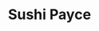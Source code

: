 ---
layout: place
title: "Sushi Payce"
permalink: /illinois/chicago/sushi-payce.html
stateAbbr: IL
stateName: Illinois
cityName: Chicago
seo:
  name: "Sushi Payce"
  type: Restaurant
  links: https://www.sushipayce.com/p-ayce-menu
description: "Sushi Payce serves delicious sushi in Chicago, Illinois. Try fresh Japanese dishes for a great dining experience. "
place_id: ChIJxRcajNvTD4gRMfjbutc4WDo
photos:
  - name: >-
      places/ChIJxRcajNvTD4gRMfjbutc4WDo/photos/AeeoHcLN4rip8yCwV0EEY0kOAQOlAr-LdSNT4780d2IgC4lUYYIGwya-FCOaaIdjoLCdo5zwHaBxJgkZjP6oJuxDcA2beklWAw1I7DIj2wuq-871Dzi061mmDSXuTOtRGwQq4Fya47RjoSprmjf5-KAimWfuas5Vugs78IUMj1pqv4NK1UwceMLNuUvTDH3CgCjL_RHP_GMTCJyc2xjP2_9w56tWwqydQIiMzMaIYHMyat9Pzwd-DWr8vGL5O9q8hEkYcxAckS5yTlshrcQp7sIQdNOVIiTLHPD7Iqjl1lhp70NwIg
    widthPx: 3024
    heightPx: 4032
    authorAttributions:
      - displayName: Sushi Payce
        uri: https://maps.google.com/maps/contrib/112116117474407240589
        photoUri: >-
          https://lh3.googleusercontent.com/a-/ALV-UjVwJnOkJ6zsS6iUdCH3TCnJ_b8feJPA6h8xsAMVVbhWuYhPHDc=s100-p-k-no-mo
    flagContentUri: >-
      https://www.google.com/local/imagery/report/?cb_client=maps_api_places.places_api&image_key=!1e10!2sAF1QipPGRIPY6aRBKcRNWc0TWsI2EJjLSkpnMSQfDuM3&hl=en-US
    googleMapsUri: >-
      https://www.google.com/maps/place//data=!3m4!1e2!3m2!1sAF1QipPGRIPY6aRBKcRNWc0TWsI2EJjLSkpnMSQfDuM3!2e10!4m2!3m1!1s0x880fd3db8c1a17c5:0x3a5838d7badbf831
  - name: >-
      places/ChIJxRcajNvTD4gRMfjbutc4WDo/photos/AeeoHcJSnXVxQ4IG0sIRV3O8rnQbEVZJK9wgHdBufA0soT2MV5qlE1IpvFK0XHJN3QscWcQjfDcsin_AgDp86ivJf22h4aN6vFYaopjofZw6pXScRtEbZqfN_K4Pz08mF0VBE32l0n-dowiozJxRF9XJJIIRUAHCQOGFsxMN5hlYEaHn4Oh-o2p37Fu2OFnXQEJNBxqBvzNXFtywEco-rj7pedW7R1PN9lBp1s3GQEwaftbKBYL0Viei5ZeAW-eb_b6yFtYIbfK0g6y9u536fVg96bL1ikwI18kukkMpD2f1QDRprQ
    widthPx: 3024
    heightPx: 4032
    authorAttributions:
      - displayName: Sushi Payce
        uri: https://maps.google.com/maps/contrib/112116117474407240589
        photoUri: >-
          https://lh3.googleusercontent.com/a-/ALV-UjVwJnOkJ6zsS6iUdCH3TCnJ_b8feJPA6h8xsAMVVbhWuYhPHDc=s100-p-k-no-mo
    flagContentUri: >-
      https://www.google.com/local/imagery/report/?cb_client=maps_api_places.places_api&image_key=!1e10!2sAF1QipPwCo-vYalIsTMHzd9951wTold4sQlB-UxukHQm&hl=en-US
    googleMapsUri: >-
      https://www.google.com/maps/place//data=!3m4!1e2!3m2!1sAF1QipPwCo-vYalIsTMHzd9951wTold4sQlB-UxukHQm!2e10!4m2!3m1!1s0x880fd3db8c1a17c5:0x3a5838d7badbf831
  - name: >-
      places/ChIJxRcajNvTD4gRMfjbutc4WDo/photos/AeeoHcLvshbBdbhiNSR0cAcGvqxwsvZ08OqWxzN_23HSvaaIXNM7sshCd1T5Ok2-smKC52r8sD2ERQ2I8F3R2N5rYSz2sVJBT7zPEsz08HyjvAsLk0SaFjuZP3kctpHkmLmegTBRIeCvEW8ThhlXkAIZtKCACtWhvBATRZKjYHghFG3pKn015OOVVbe0rPUr_UlbzGy7vKh1iNtzsjM_sHPe6SUou6F7f5-YNdvpm5E0j_t1fgJuRwHtynLy6_sTkftrZWzvlQPlaQCm0e6_gKVd6aXcyFjwvj9inGYk68KJFmJfOde8-0hqrrMg8HA8zXuaxIVYQhsrhTAhKDPtB_8jHo4wXG1ZO0FhVcBdaLTjyt3pZQby1F-Iur75svxWAz9JVjZu_oLjMqGYmz2AWI4eSVwpE4PEs0ErXFyjWlLFXgIIfwSB
    widthPx: 3600
    heightPx: 4800
    authorAttributions:
      - displayName: S huai Liu
        uri: https://maps.google.com/maps/contrib/100104831326502139085
        photoUri: >-
          https://lh3.googleusercontent.com/a-/ALV-UjV7xWar_Lv57WUKXJtJ6SLkVmuDys2nyVmgjlvYiGN085o36YM=s100-p-k-no-mo
    flagContentUri: >-
      https://www.google.com/local/imagery/report/?cb_client=maps_api_places.places_api&image_key=!1e10!2sCIHM0ogKEICAgMDw4oOengE&hl=en-US
    googleMapsUri: >-
      https://www.google.com/maps/place//data=!3m4!1e2!3m2!1sCIHM0ogKEICAgMDw4oOengE!2e10!4m2!3m1!1s0x880fd3db8c1a17c5:0x3a5838d7badbf831
  - name: >-
      places/ChIJxRcajNvTD4gRMfjbutc4WDo/photos/AeeoHcJIFI-Tvf2Qq3ijrbJ3U0UxbTqAIlQ34U57N7DC5K-x2QSmFIy7nhv22-xOUZ57mT--9Y-y_nuprx5OMqCKuAscw7dXWosiXFyw1K_pd-chv7l6gNrncBUvmW7nZLmdsAAt5uFe8RfpCTryj88N-BTsEk0FKSisuYZfAaYYz9Bq4Q1RGb4VhjHxPBD3U4HaN1xDQZDBYqyNy1TnY4nzffznjh4CRNmX4eCLC4QeHeJr5l99BQUSAPpK9S31AtCMlajuTDmie1ANzAeESYcMzPkcV971xe9t7dmC-bdUTf2tY06_9J2WseBwuwDfStxxAs_8qPTYYq5JPjX4Tyr5BzV2FjNmeaZ0CLZ1cbAN_YRLP6M-yls_gYopDPmUP63gnjA5wu_ZrsI1brJwnkNj6v7NMn4_qzVFAgJsMqU-0RT7Gdg
    widthPx: 638
    heightPx: 483
    authorAttributions:
      - displayName: Юлия Танача
        uri: https://maps.google.com/maps/contrib/112675425078855004363
        photoUri: >-
          https://lh3.googleusercontent.com/a-/ALV-UjXOSpWWVeBJmcajpjL2tx8dfj7qrIyERoyhrXC_JhQNlwDUlNR8=s100-p-k-no-mo
    flagContentUri: >-
      https://www.google.com/local/imagery/report/?cb_client=maps_api_places.places_api&image_key=!1e10!2sCIHM0ogKEICAgID_8az6oAE&hl=en-US
    googleMapsUri: >-
      https://www.google.com/maps/place//data=!3m4!1e2!3m2!1sCIHM0ogKEICAgID_8az6oAE!2e10!4m2!3m1!1s0x880fd3db8c1a17c5:0x3a5838d7badbf831
  - name: >-
      places/ChIJxRcajNvTD4gRMfjbutc4WDo/photos/AeeoHcIrlb3d1v_Ea_NBNAp4gZfC-eqqhQcIjcVncTowDRmsGPPhh_OlkmtrfNP1IqTQYbRekj4A1u6AkpGA_uJf2ktpGJeZwSquUREUP9MBBufNWo2lwGaOMy_zNHL-tojei26DhwGWf_z5dZxwUJ7U819wgxDBogHUU7jbHXLNIwGRpKQ6aksuxZmRiZzfRN6L8ebjt9jdDklsbFXJSAkojARwgp8slG2jL1nwnQ0sZ5kcCF7U8RkBCMNTfa9-nJOWnFHMD2Lwlt8Zt1N07vHqvuye90p6zpN2ye5V9DLvdaSuI1EaWbsAhIZ5LzTHxpcFDZVoWHd7ySUDUYjK2uFWOOESBtfrAQuLeU5LWGua5G7OimWWaz-2H-k8pF_F2Ya_COB__YAviqdtVpic3hh2CWPanHXEz6uR5aHFSD4mHNM
    widthPx: 4032
    heightPx: 2268
    authorAttributions:
      - displayName: Kyle Anderson
        uri: https://maps.google.com/maps/contrib/105268385438972879443
        photoUri: >-
          https://lh3.googleusercontent.com/a/ACg8ocI16PS3al5PYaXKYS6Lx5RrIyJrMwzaGYKybQfbruWe3vRvmQ=s100-p-k-no-mo
    flagContentUri: >-
      https://www.google.com/local/imagery/report/?cb_client=maps_api_places.places_api&image_key=!1e10!2sCIHM0ogKEICAgICXyci7dQ&hl=en-US
    googleMapsUri: >-
      https://www.google.com/maps/place//data=!3m4!1e2!3m2!1sCIHM0ogKEICAgICXyci7dQ!2e10!4m2!3m1!1s0x880fd3db8c1a17c5:0x3a5838d7badbf831
  - name: >-
      places/ChIJxRcajNvTD4gRMfjbutc4WDo/photos/AeeoHcL6Q-AyViqf0SHkkpt-GnhiqF7I8F6kXSdkvz1z7vdpXSm7lzxpD6lkR8Bsl_bJsECDDqKvsw8XGKb2K4dfEbIeF7uyz0zxIJzX1K5X9BYw9xy8I_9adjkW8OH7UIQkP75qXIYl-JlEckE2sq5_wdY1i3RDREZYeKR20FgB8BBZMx-Gb-gDXXWhcI_vhzevf5JM7Yq1y1sB0ZefLFmD2YDc5faxUgpk6NFBfjCZZufQn5bjF38UNecRvfux9cUgx6zK-VQL4rPox-qyyfoBS3Ymx1fmVqIt9lVoz_NDEmJepLzEh6THnq9WWm7NWGRK6aDCDWTswDLqYXVis1vgmvvByX3gWVPfl_OGTDaMkgNZ9m8ETT2MS0918m9fY2T1siUObQIuRYlOekmpEDwyNHkyFu6LCxWjv46FGPC50RO9nQ
    widthPx: 3000
    heightPx: 4000
    authorAttributions:
      - displayName: James Joost
        uri: https://maps.google.com/maps/contrib/110974268215133844608
        photoUri: >-
          https://lh3.googleusercontent.com/a-/ALV-UjUl9W8lHbukrPG94XtnICiG0y3ikNRQ8yUVP4IpjxQAFDM-7ZA5fQ=s100-p-k-no-mo
    flagContentUri: >-
      https://www.google.com/local/imagery/report/?cb_client=maps_api_places.places_api&image_key=!1e10!2sCIHM0ogKEICAgIDDod_ADA&hl=en-US
    googleMapsUri: >-
      https://www.google.com/maps/place//data=!3m4!1e2!3m2!1sCIHM0ogKEICAgIDDod_ADA!2e10!4m2!3m1!1s0x880fd3db8c1a17c5:0x3a5838d7badbf831
  - name: >-
      places/ChIJxRcajNvTD4gRMfjbutc4WDo/photos/AeeoHcLzXIq_rp4B1EeUGl5jP937g-rZkDOhvpdzwbzb5MVr_InsEYlDhOCe4P-D4TivqptidvT4lB3cR1YQpUMsiCeWDyi5hiHrmYK7ebVaqB0yLYlnRFHKYr8Wb16P6tcf2ZoexWQ7pi6FnpuwWR9E5E1Ifz3hZkVhT9myBFmcQDLNmDtG5ZhEmR-hXrgcG-O2aUxhqNKvmq0LRy8mwXyRgCItVEb8KmFBjQnjeyN_h1wkmzZBCA_1SFIQBJh2K0zQOj3aaAotCZlDskLRw6NLewtP4Gcwyw1SaFOE8C0nagVOdx6CPueyzEjubwHhzibaOUlw5m1UiPqIScCNUziURJetfmH_PXOrzh8MKNwE23EDNY4TLP677lab3u-opail7M0CPnMTv0_VASnyIN8IF489RlHaObZF03IOMTWvfg4cq5E
    widthPx: 3024
    heightPx: 4032
    authorAttributions:
      - displayName: Linda Chui
        uri: https://maps.google.com/maps/contrib/105377656510061517066
        photoUri: >-
          https://lh3.googleusercontent.com/a/ACg8ocIRbJAp5KY_zOxqRZqhE22PWszLyD2hOftlDsMO8WWHFernXA=s100-p-k-no-mo
    flagContentUri: >-
      https://www.google.com/local/imagery/report/?cb_client=maps_api_places.places_api&image_key=!1e10!2sCIHM0ogKEICAgMCQ8_GjoAE&hl=en-US
    googleMapsUri: >-
      https://www.google.com/maps/place//data=!3m4!1e2!3m2!1sCIHM0ogKEICAgMCQ8_GjoAE!2e10!4m2!3m1!1s0x880fd3db8c1a17c5:0x3a5838d7badbf831
  - name: >-
      places/ChIJxRcajNvTD4gRMfjbutc4WDo/photos/AeeoHcJnYltTUls9fDj0z-KIB8eCxVtxOQhiL4bU0NLOyvJgnxrJHolNXk0WMCYcDN9WcLuTlPw3iWBltgdWnNS9e-Baggbm7cKnMAPHMNxkV-txCTErVdJJ-m_bbiq-VPd1Q5qjBWbD-LDb8qHN1fIUWQajTLSSRaYaoPEpWZrHVtchmTlhY13lkNRcrdUZ4cZIEu8XqRCTIWb-jabrNRrtU-pEmd_vb5Nc34cLenD0EahAHNEvzGnFVX3Rsenpr1JQqgu3LHaFARBTMa9xdUZS6X54Z4YTElK5rDI8gwQ72JekUg
    widthPx: 3024
    heightPx: 4032
    authorAttributions:
      - displayName: Sushi Payce
        uri: https://maps.google.com/maps/contrib/112116117474407240589
        photoUri: >-
          https://lh3.googleusercontent.com/a-/ALV-UjVwJnOkJ6zsS6iUdCH3TCnJ_b8feJPA6h8xsAMVVbhWuYhPHDc=s100-p-k-no-mo
    flagContentUri: >-
      https://www.google.com/local/imagery/report/?cb_client=maps_api_places.places_api&image_key=!1e10!2sAF1QipN94f_a517TxbpYIpotnkntbYP15YXudwhp9-ji&hl=en-US
    googleMapsUri: >-
      https://www.google.com/maps/place//data=!3m4!1e2!3m2!1sAF1QipN94f_a517TxbpYIpotnkntbYP15YXudwhp9-ji!2e10!4m2!3m1!1s0x880fd3db8c1a17c5:0x3a5838d7badbf831
  - name: >-
      places/ChIJxRcajNvTD4gRMfjbutc4WDo/photos/AeeoHcIyL6vrHzytonhAsWpV8e_uUL6S0D3ZlcrTuBbjzxE6u286it1163Ekul43AOpgb9pACalDV_3N9wTyCKNbQLpKPeNaaDb7kXpa2FShMTPoC83PqydeaUDLmKYg1H-chbC8J8sqE3D9I4uDsQKy-ppUEHhU9-R_8xHjn1bwKvuqhja0kwNuelV3JfQOXBzX6skQo3JsO-EvmEvGBfepSeV4_lSkEGtsovQXmYHT53964jARCGf3Ur3e3xUaa5I8jaLOBXIbIkjPWvwzhvgP0pwe67A9QsWaOqr2wjX6YQ3IJQ
    widthPx: 2832
    heightPx: 3533
    authorAttributions:
      - displayName: Sushi Payce
        uri: https://maps.google.com/maps/contrib/112116117474407240589
        photoUri: >-
          https://lh3.googleusercontent.com/a-/ALV-UjVwJnOkJ6zsS6iUdCH3TCnJ_b8feJPA6h8xsAMVVbhWuYhPHDc=s100-p-k-no-mo
    flagContentUri: >-
      https://www.google.com/local/imagery/report/?cb_client=maps_api_places.places_api&image_key=!1e10!2sAF1QipNTDe38LadjYrk2iMtXcILtsZeUHY0tYfGvTB7W&hl=en-US
    googleMapsUri: >-
      https://www.google.com/maps/place//data=!3m4!1e2!3m2!1sAF1QipNTDe38LadjYrk2iMtXcILtsZeUHY0tYfGvTB7W!2e10!4m2!3m1!1s0x880fd3db8c1a17c5:0x3a5838d7badbf831
  - name: >-
      places/ChIJxRcajNvTD4gRMfjbutc4WDo/photos/AeeoHcLmVtgtVeEHsbIKcjVb7zrWo9O_a4_9PQ1gWIHJnad2lPUCNLCZEVyDkVV7E_0WVARAF7-KcHbODQANXYqJJAzzJU8Slb5YVpoeHiE21RZGuUPBUpGj--Kxw2NDZv_QQKg2OVYvoEpnkcZXJYyjgWDF5I3Y-Gu54mAWpNbF9Y7UOTI5Jz87DImAKpc3Ap4PHG4ua7eREMhGA59TxrUm39vk-nL8vETuiG56Hj9skMm6dU4lKbANBUsX9uTqU0tRVeqxFHsXz7NsxM1ot_cAZHz2GLpxV4LM9CNj3kjt6DXkFgKZNCaR4JY_vE2AlGxKUgje90hNEZAV1DezXZq2CVSUy6PxwyqddG7ag_vtNZecRlv-LYw9sBooC73gs8xT-Elhqs1SZLCzHM6armqiYBImuigT-NsMLIJ-2KsaEgAvFQ
    widthPx: 4624
    heightPx: 3468
    authorAttributions:
      - displayName: Linn A
        uri: https://maps.google.com/maps/contrib/116304812182276359806
        photoUri: >-
          https://lh3.googleusercontent.com/a-/ALV-UjX1fSxO9M1hI6GvgGFevZHDQhtNxLflknJ0GjdvTQJTBmQuy7hb=s100-p-k-no-mo
    flagContentUri: >-
      https://www.google.com/local/imagery/report/?cb_client=maps_api_places.places_api&image_key=!1e10!2sCIHM0ogKEICAgICRlff3Ng&hl=en-US
    googleMapsUri: >-
      https://www.google.com/maps/place//data=!3m4!1e2!3m2!1sCIHM0ogKEICAgICRlff3Ng!2e10!4m2!3m1!1s0x880fd3db8c1a17c5:0x3a5838d7badbf831
address: 1417 W Fullerton Ave, Chicago, IL 60614, USA
street: 1417 W Fullerton Ave
city: Chicago
state: IL
zip: '60614'
country: USA
neighborhood: Lincoln Park
latitude: '41.924982'
longitude: '-87.664039'
accessibility_options:
  wheelchairAccessibleEntrance: true
  wheelchairAccessibleRestroom: true
  wheelchairAccessibleSeating: true
business_status: OPERATIONAL
name: Sushi Payce
google_maps_links:
  directionsUri: >-
    https://www.google.com/maps/dir//''/data=!4m7!4m6!1m1!4e2!1m2!1m1!1s0x880fd3db8c1a17c5:0x3a5838d7badbf831!3e0
  placeUri: https://maps.google.com/?cid=4204172751354460209
  writeAReviewUri: >-
    https://www.google.com/maps/place//data=!4m3!3m2!1s0x880fd3db8c1a17c5:0x3a5838d7badbf831!12e1
  reviewsUri: >-
    https://www.google.com/maps/place//data=!4m4!3m3!1s0x880fd3db8c1a17c5:0x3a5838d7badbf831!9m1!1b1
  photosUri: >-
    https://www.google.com/maps/place//data=!4m3!3m2!1s0x880fd3db8c1a17c5:0x3a5838d7badbf831!10e5
primary_type: Sushi Restaurant
opening_hours:
  regular: null
  current: null
secondary_opening_hours:
  regular:
    weekdayDescriptions: null
    type: null
  current:
    weekdayDescriptions: null
    type: null
phone: (773) 687-9394
price_level: null
price_range: $30 &ndash; $50
rating: '4.0'
rating_count: 594
website: https://www.sushipayce.com/p-ayce-menu
reviews: null
parking_options: null
payment_options: null
allow_dogs: null
curbside_pickup: null
delivery: null
dine_in: null
good_for_children: null
good_for_groups: null
good_for_sports: null
live_music: null
menu_for_children: null
outdoor_seating: null
reservable: null
restroom: null
serves_beer: null
serves_breakfast: null
serves_brunch: null
serves_cocktails: null
serves_coffee: null
serves_dinner: null
serves_dessert: null
serves_lunch: null
serves_vegetarian_food: null
serves_wine: null
takeout: null
summary: null

---